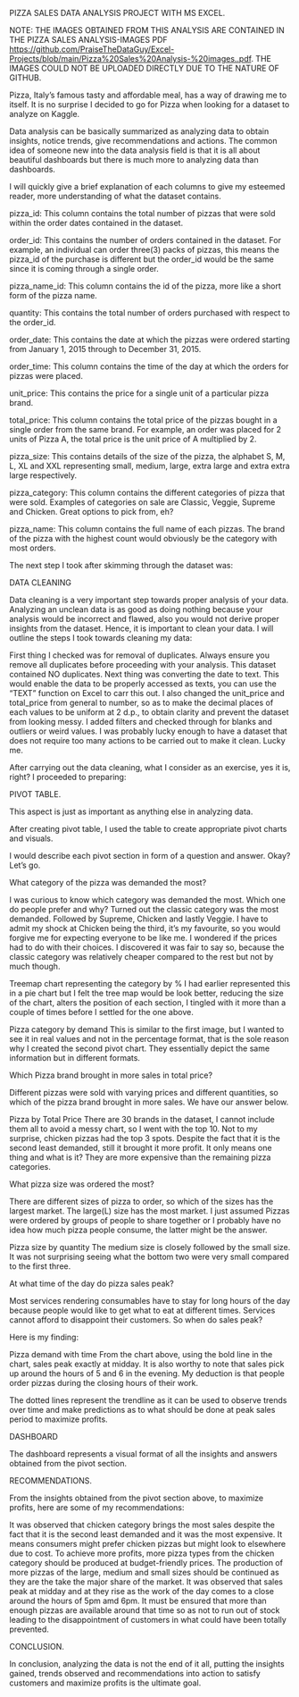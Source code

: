 PIZZA SALES DATA ANALYSIS PROJECT WITH MS EXCEL.

NOTE: THE IMAGES OBTAINED FROM THIS ANALYSIS ARE CONTAINED IN THE PIZZA SALES ANALYSIS-IMAGES PDF https://github.com/PraiseTheDataGuy/Excel-Projects/blob/main/Pizza%20Sales%20Analysis-%20images..pdf. THE IMAGES COULD NOT BE UPLOADED DIRECTLY DUE TO THE NATURE OF GITHUB.

Pizza, Italy’s famous tasty and affordable meal, has a way of drawing me to itself. It is no surprise I decided to go for Pizza when looking for a dataset to analyze on Kaggle.

Data analysis can be basically summarized as analyzing data to obtain insights, notice trends, give recommendations and actions. The common idea of someone new into the data analysis field is that it is all about beautiful dashboards but there is much more to analyzing data than dashboards.


I will quickly give a brief explanation of each columns to give my esteemed reader, more understanding of what the dataset contains.

pizza_id: This column contains the total number of pizzas that were sold within the order dates contained in the dataset.

order_id: This contains the number of orders contained in the dataset. For example, an individual can order three(3) packs of pizzas, this means the pizza_id of the purchase is different but the order_id would be the same since it is coming through a single order.

pizza_name_id: This column contains the id of the pizza, more like a short form of the pizza name.

quantity: This contains the total number of orders purchased with respect to the order_id.

order_date: This contains the date at which the pizzas were ordered starting from January 1, 2015 through to December 31, 2015.

order_time: This column contains the time of the day at which the orders for pizzas were placed.

unit_price: This contains the price for a single unit of a particular pizza brand.

total_price: This column contains the total price of the pizzas bought in a single order from the same brand. For example, an order was placed for 2 units of Pizza A, the total price is the unit price of A multiplied by 2.

pizza_size: This contains details of the size of the pizza, the alphabet S, M, L, XL and XXL representing small, medium, large, extra large and extra extra large respectively.

pizza_category: This column contains the different categories of pizza that were sold. Examples of categories on sale are Classic, Veggie, Supreme and Chicken. Great options to pick from, eh?

pizza_name: This column contains the full name of each pizzas. The brand of the pizza with the highest count would obviously be the category with most orders.

The next step I took after skimming through the dataset was:

DATA CLEANING

Data cleaning is a very important step towards proper analysis of your data. Analyzing an unclean data is as good as doing nothing because your analysis would be incorrect and flawed, also you would not derive proper insights from the dataset. Hence, it is important to clean your data. I will outline the steps I took towards cleaning my data:

First thing I checked was for removal of duplicates. Always ensure you remove all duplicates before proceeding with your analysis. This dataset contained NO duplicates.
Next thing was converting the date to text. This would enable the data to be properly accessed as texts, you can use the “TEXT” function on Excel to carr this out.
I also changed the unit_price and total_price from general to number, so as to make the decimal places of each values to be uniform at 2 d.p., to obtain clarity and prevent the dataset from looking messy.
I added filters and checked through for blanks and outliers or weird values.
I was probably lucky enough to have a dataset that does not require too many actions to be carried out to make it clean. Lucky me.

After carrying out the data cleaning, what I consider as an exercise, yes it is, right? I proceeded to preparing:

PIVOT TABLE.

This aspect is just as important as anything else in analyzing data.

After creating pivot table, I used the table to create appropriate pivot charts and visuals.

I would describe each pivot section in form of a question and answer. Okay? Let’s go.

What category of the pizza was demanded the most?

I was curious to know which category was demanded the most. Which one do people prefer and why? Turned out the classic category was the most demanded. Followed by Supreme, Chicken and lastly Veggie. I have to admit my shock at Chicken being the third, it’s my favourite, so you would forgive me for expecting everyone to be like me. I wondered if the prices had to do with their choices. I discovered it was fair to say so, because the classic category was relatively cheaper compared to the rest but not by much though.


Treemap chart representing the category by %
I had earlier represented this in a pie chart but I felt the tree map would be look better, reducing the size of the chart, alters the position of each section, I tingled with it more than a couple of times before I settled for the one above.


Pizza category by demand
This is similar to the first image, but I wanted to see it in real values and not in the percentage format, that is the sole reason why I created the second pivot chart. They essentially depict the same information but in different formats.

Which Pizza brand brought in more sales in total price?

Different pizzas were sold with varying prices and different quantities, so which of the pizza brand brought in more sales. We have our answer below.


Pizza by Total Price
There are 30 brands in the dataset, I cannot include them all to avoid a messy chart, so I went with the top 10. Not to my surprise, chicken pizzas had the top 3 spots. Despite the fact that it is the second least demanded, still it brought it more profit. It only means one thing and what is it? They are more expensive than the remaining pizza categories.

What pizza size was ordered the most?

There are different sizes of pizza to order, so which of the sizes has the largest market. The large(L) size has the most market. I just assumed Pizzas were ordered by groups of people to share together or I probably have no idea how much pizza people consume, the latter might be the answer.


Pizza size by quantity
The medium size is closely followed by the small size. It was not surprising seeing what the bottom two were very small compared to the first three.

At what time of the day do pizza sales peak?

Most services rendering consumables have to stay for long hours of the day because people would like to get what to eat at different times. Services cannot afford to disappoint their customers. So when do sales peak?

Here is my finding:


Pizza demand with time
From the chart above, using the bold line in the chart, sales peak exactly at midday. It is also worthy to note that sales pick up around the hours of 5 and 6 in the evening. My deduction is that people order pizzas during the closing hours of their work.

The dotted lines represent the trendline as it can be used to observe trends over time and make predictions as to what should be done at peak sales period to maximize profits.

DASHBOARD

The dashboard represents a visual format of all the insights and answers obtained from the pivot section.



RECOMMENDATIONS.

From the insights obtained from the pivot section above, to maximize profits, here are some of my recommendations:

It was observed that chicken category brings the most sales despite the fact that it is the second least demanded and it was the most expensive. It means consumers might prefer chicken pizzas but might look to elsewhere due to cost. To achieve more profits, more pizza types from the chicken category should be produced at budget-friendly prices.
The production of more pizzas of the large, medium and small sizes should be continued as they are the take the major share of the market.
It was observed that sales peak at midday and at they rise as the work of the day comes to a close around the hours of 5pm amd 6pm. It must be ensured that more than enough pizzas are available around that time so as not to run out of stock leading to the disappointment of customers in what could have been totally prevented.

CONCLUSION.

In conclusion, analyzing the data is not the end of it all, putting the insights gained, trends observed and recommendations into action to satisfy customers and maximize profits is the ultimate goal.
